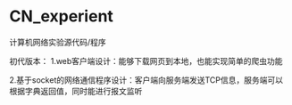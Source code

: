 # CN_experient
计算机网络实验源代码/程序

初代版本：
1.web客户端设计：能够下载网页到本地，也能实现简单的爬虫功能

2.基于socket的网络通信程序设计：客户端向服务端发送TCP信息，服务端可以根据字典返回值，同时能进行报文监听